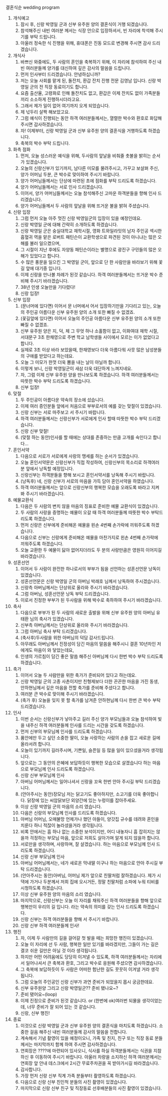 결혼식순 wedding program

1. 개식예고
    1. 잠시 후, 신랑 박영일 군과 신부 유주원 양의 결혼식이 거행 되겠습니다.
    2. 참석해주신 내빈 여러분 께서는 식장 안으로 입장하셔서, 빈 자리에 착석해 주시기를 부탁 드립니다.
    3. 아울러 정숙한 식 진행을 위해, 휴대폰은 진동 모드로 변경해 주시면 감사 드리겠습니다.
2. 개식사
    1. 바쁘신 와중에도, 두 사람의 혼인을 축복하기 위해, 이 자리에 참석하여 주신 내빈 여러분들께 양가를 대신하여 깊은 감사의 말씀을 드립니다.
    2. 먼저 인사부터 드리겠습니다. 안녕하십니까?
    3. 저는 오늘 사회를 맡게 된, 돌잔치, 환갑 잔치 진행 전문 김영남 입니다. 신랑 박영일 군의 전 직장 동료이기도 합니다.
    4. 요즘 출산율, 고령화로 인해 돌잔치도 없고, 환갑은 이제 잔치도 없이 가족분들끼리 소소하게 진행하시더라고요. 
    5. 그래서 제가 일이 없어 여기까지 오게 되었습니다.
    6. 제 넋두리 살짝 해보았고요.
    7. 그럼 예식이 진행되는 동안 하객 여러분들께서는, 열렬한 박수와 환호로 화답해 주시면 감사하겠습니다.
    8. 자! 이제부터, 신랑 박영일 군과 신부 유주원 양의 결혼식을 거행하도록 하겠습니다.
    9. 축복의 박수 부탁 드립니다.
3. 화촉 점화
    1. 먼저, 오늘 성스러운 예식을 위해, 두사람의 앞날을 비춰줄 촛불을 밝히는 순서가 있겠습니다.
    2. 오늘의 신랑신부가 있기까지, 남다른 미모를 물려주시고, 가꾸고 보살펴 주신, 양가 어머님 두분, 큰 박수로 맞이하여 주시기 바랍니다.
    3. 양가 어머님들께서는 단상에 마련된 초에 점화를 부탁 드리도록 하겠습니다.
    4. 양가 어머님들께서는 서로 인사 드리겠습니다.
    5. 이어서, 양가 어머님들께서는 오늘 참석해주신 고마운 하객분들을 향해 인사 드리겠습니다.
    6. 양가 어머님들께서 두 사람의 앞날을 위해 뜨거운 불을 밝혀 주셨습니다.
4. 신랑 입장
    1. 그럼 먼저 오늘 아주 멋진 신랑 박영일군의 입장이 있을 예정인데요.
    2. 신랑 박영일 군에 대해 간략히 소개하도록 하겠습니다.
    3. 신랑 박영일 군은 숭실대학교 재학시절, 영화 트와일라잇의 남자 주인공 섹시한 흡혈귀 역을 맡은 로버트 패틴슨이 교환학생으로 파견된 것이 아니냐는 많은 오해를 불러 일으켰으며, 
    4. 그 시절이 지난 후에도 자양동 패틴슨이라는 별명으로 광진구 구민들의 많은 오해가 있었다고 합니다. 
    5. 수 많은 풍문을 일으킨 그 박영일 군이, 앞으로 단 한 사람만을 바라보기 위해 꽃길 앞에 대기중 입니다.
    6. 이제 신랑을 만나볼 차례가 된것 같습니다. 하객 여러분들께서는 뜨거운 박수 준비해 주시기 바라겠습니다.
    7. 38년 인생 오늘만을 기다렸다! 
    8. 신랑 입장!
5. 신부 입장
    1. (문너머에 있다면) 이어서 문 너머에서 어서 입장하기만을 기다리고 있는, 오늘의 주인공 아름다운 신부 유주원 양의 소개 또한 빠질 수 없겠죠.
    2. (꽃길앞에 있다면) 이어서 오늘의 주인공 아름다운 신부 유주원 양의 소개 또한 빠질 수 없겠죠.
    3. 신부 유주원 양은 지, 덕, 체 그 무엇 하나 소홀함이 없고, 이화여대 재학 시절, 서대문구 3초 한채영으로 주변 학교 남학생들 사이에서 모르는 이가 없었다고 합니다. 
    4. 실제로 3초 이상 바라 보았을때, 한채영보다 더욱 아름다워 사뭇 많은 남성분들의 구애를 받았다고 하는데요.
    5. 오늘 그 미모가 한껏 더욱 뽐을 내는 날이 아닐까 합니다.
    6. 이렇게 보니, 신랑 박영일군이 새삼 더욱 대단하게 느껴지네요.
    7. 자, 그럼 이제 신부 유주원 양을 만나보도록 하겠습니다. 하객 여러분들께서는 따뜻한 박수 부탁 드리도록 하겠습니다.
    8. 신부 입장!
6. 맞절
    1. 두 주인공이 아름다운 약속의 장소에 섰습니다.
    2. 이제 여러 증인분들 앞에서 처음으로 부부로서의 예를 갖는 맞절이 있겠습니다.
    3. 신랑 신부는 서로 마주보고 서 주시기 바랍니다.
    4. 하객 여러분들께서는 신랑신부가 서로에게 인사 할때 따뜻한 박수 부탁 드리겠습니다.
    5. 신랑 신부 맞절!
    6. (맞절 하는 동안)인사를 할 때에는 상대를 존중하는 만큼 고개를 숙인다고 합니다…
7. 혼인서약
    1. 다음으로 서로가 서로에게 사랑의 맹세를 하는 순서가 있겠습니다.
    2. 오늘 혼인서약문은 신랑신부가 직접 작성하여, 신랑신부의 목소리로 하객여러분 앞에서 낭독할 예정입니다.
    3. 신랑신부는 하객분들을 향해 보시고 혼인서약서를 낭독해 주시기 바랍니다.
    4. (낭독후) 네, 신랑 신부가 서로의 마음을 가득 담아 혼인서약을 하였습니다.
    5. 하객 여러분들께서는 앞으로 신랑신부의 행복한 모습을 오래도록 바라고 지켜봐 주시기 바라겠습니다.
8. 예물교환식
    1. 다음은 두 사람의 변치 않을 마음의 징표로 준비한 예물 교환식이 있겠습니다.
    2. 두 사람의 사랑을 증명하는 예물이 오갈 때 하객 여러분들께 따뜻한 박수 부탁드리도록 하겠습니다.
    3. 먼저 신랑은 신부에게 준비해온 예물을 왼손 4번째 손가락에 끼워주도록 하겠습니다.
    4. 다음으로 신부는 신랑에게 준비해온 예물을 마찬가지로 왼손 4번째 손가락에 끼워주도록 하겠습니다.
    5. 오늘 교환한 두 예물이 닳아 없어지더라도 두 분의 사랑만큼은 영원히 이어지길 바라겠습니다.
9. 성혼선언
    1. 이어서 두 사람이 완전한 하나로서의 부부가 됨을 선언하는 성혼선언문 낭독이 있겠습니다.
    2. 성혼선언문은 신랑 박영일 군의 아버님 박래호 님께서 낭독하여 주시겠습니다.
    3. 신랑측 아버님께서는 단상위로 올라와 주시기 바라겠습니다.
    4. 그럼 아버님, 성혼선언문 낭독 부탁 드리겠습니다.
    5. 이로서 진정한 부부가 된 두사람을 위해 박수로 축하하여 주시기 바라겠습니다.
10. 축사
    1. 다음으로 부부가 된 두 사람의 새로운 출발을 위해 신부 유주원 양의 아버님 유태환 님의 축사가 있겠습니다.
    2. 신부측 아버님께서는 단상위로 올라와 주시기 바라겠습니다.
    3. 그럼 아버님 축사 부탁 드리겠습니다.
    4. (축사후)두사람을 위한 아버님의 덕담 감사드립니다. 
    5. 아무래도 아버님께서 진정성이 담긴 마음의 말씀을 해주시니 결혼 10년차인 저에게도 마음이 와 닿았는데요, 
    6. 인생의 가르침이 담긴 좋은 말씀 해주신 아버님께 다시 한번 박수 부탁 드리도록 하겠습니다.
11. 축가
    1. 이어서 오늘 두 사람만을 위한 축가가 준비되어 있다고 하는데요. 
    2. 신랑 박영일 군의 고종 사촌이지만 친형제보다 더한 끈끈한 마음을 가진 동생, 안하현님께서 깊은 마음을 전할 축가를 준비해 주셨다고 합니다.
    3. 여러분 큰 박수로 맞이해 주시기 바라겠습니다.
    4. (축가 후) 오늘을 잊지 못 할 축가를 남겨준 안하현님께 다시 한번 큰 박수 부탁 드리겠습니다.
12. 인사
    1. 이번 순서는 신랑신부가 낳아주고 길러 주신 양가 부모님들과 오늘 참석하여 빛을 내주신 하객 여러분들께 인사를 드리는 시간을 갖도록 하겠습니다.
    2. 먼저 신부의 부모님께 인사를 드리도록 하겠습니다.
    3. 품안에만 두고 싶던 소중한 딸이, 오늘 사랑하는 사람의 손을 잡고 새로운 길에 올라서려 합니다.
    4. 오늘이 있기까지 길러주시며, 기쁜일, 슬픈일 등 많을 일이 있으셨을거라 생각됩니다. 
    5. 앞으로는 그 동안의 은혜에 보답하듯이 행복한 모습으로 살겠습니다 하는 마음으로 부모님께 인사 드리도록 하겠습니다.
    6. 신랑 신부 부모님께 인사
    7. 아버님 어머님께서는 일어나셔서 신랑을 꼬옥 한번 안아 주시길 부탁 드리겠습니다.
    8. (안아주시는 동안)장모님 저는 닭고기도 좋아하지만, 소고기를 더욱 좋아합니다. 닭장에 있는 씨암닭보단 외양간에 있는 누렁이를 잡아주세요. 
    9. 이상 신랑 박영일 군의 마음의 소리 였습니다.
    10. 다음은 신랑의 부모님께 인사를 드리도록 하겠습니다.
    11. 아버님 어머님, 오매불망 언제가나 했던 아들이, 양갓집 규수를 데려와 혼인을 치룬다 하니 적잖이 놀라셨을거라 생각됩니다.
    12. 비록 안에서는 흠 하나 없는 소중한 보석이지만, 어디 내놓자니 흠 잡히지는 않을까 걱정하는 부모님 마음, 앞으로 저희도 살아가며 알게 되지 않을까 합니다.
    13. 서로만을 생각하며, 사랑하며, 잘 살겠습니다. 하는 마음으로 부모님께 인사 드리도록 하겠습니다.
    14. 신랑 신부 부모님께 인사
    15. 아버님 어머님께서는, 네가 새로온 막내딸 이구나 하는 마음으로 안아 주시길 부탁 드리겠습니다.
    16. (안아주시는 동안)아버님, 어머님 제가 앞으로 친딸처럼 잘하겠습니다. 제가 시댁에 가거나 두분께서 저희 집에 오시거든, 정말 친딸처럼 소파에 누워 티비를 시청하도록 하겠습니다. 
    17. 이상 신부 유주원 양의 마음의 소리 였습니다.
    18. 마지막으로, 신랑신부는 오늘 이 자리를 채워주신 하객 여러분들을 향해 앞으로 행복만이 우리의 길 입니다. 라는 약속의 의미를 갖는 인사 드리도록 하겠습니다.
    19. 신랑 신부는 하객 여러분들을 향해 서 주시기 바랍니다.
    20. 신랑 신부 하객 여러분들께 인사!
13. 행진
    1. 자, 이제 두 사람만의 길을 걸어갈 첫 발을 떼는 희망찬 행진이 있겠습니다.
    2. 오늘 이 자리에 선 두 사람, 행복한 일만 있기를 바라겠지만, 그들이 가는 길은 결코 쉬운 길만은 아닐 것 이라 생각됩니다. 
    3. 하지만 어떤 어려움에도 당당히 이겨낼 수 있도록, 하객 여러분들께서는 자리에서 일어나셔서 큰 축복과 환호, 그리고 박수로 응원해 주셨으면 감사하겠습니다. 
    4. 그 축복에 보답하듯이 두 사람은 어떠한 험난한 길도 꿋꿋히 이겨낼 거라 생각 됩니다.
    5. 그럼 오늘의 주인공인 신랑 신부가 과연 준비가 되었을지 몹시 궁금한데요.
    6. 신부 유주원양 그리고 신랑 박영일군?? 준비 됐나요~?
    7. 준비 됐어요~(loop)
    8. 이제 진정으로 준비가 된것 같습니다. or (한번에 ok)여러번 되물을 생각이었는데, 너무 준비가 잘 되어 있는 것 같습니다.
    9. 신랑, 신부 행진!
14. 종료
    1. 이것으로 신랑 박영일 군과 신부 유주원 양의 결혼식을 마치도록 하겠습니다. 소중한 걸음 해주신 내빈 여러분들께 감사의 말씀을 전합니다.
    2. 계속해서 기념 촬영이 있을 예정이오니, 가족 및 친지, 친구 또는 직장 동료 분들께서는 마지막까지 함께 하여 주시면 감사하겠습니다.
    3. 연회장은 ????에 마련되어 있사오니, 식사를 하실 하객분들께서는 식권을 지참하신 후 이동하여 주시기 바랍니다. 아울러 차량을 소지하신 하객 여러분께서는 연회장 앞 안내 데스크에서 2시간 무료주차권을 꼭 받아가시길 바라겠습니다.
    4. 감사합니다.
    5. 가장 먼저 신랑 신부 직계 가족 분들부터 촬영하도록 하겠습니다.
    6. 다음으로 신랑 신부 친인척 분들의 사진 촬영이 있겠습니다.
    7. 마지막으로 신랑 신부 친구 및 직장동료 선후배분들의 사진 촬영이 있겠습니다.

